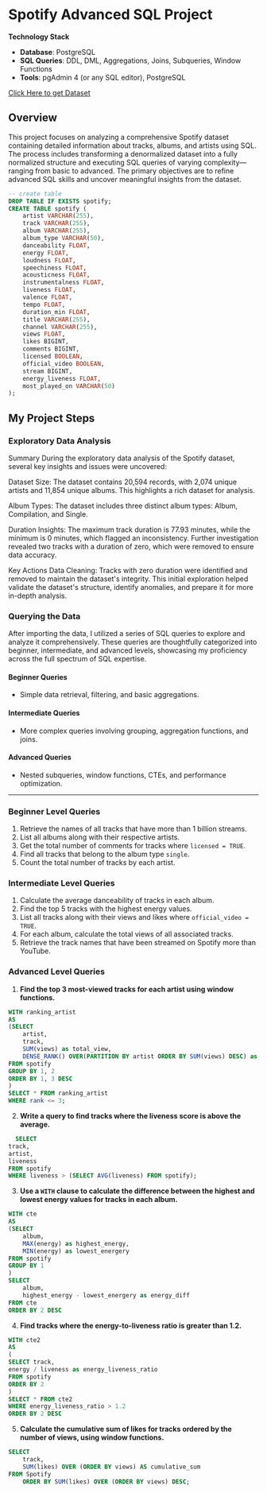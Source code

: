# Spotify Advanced SQL Project 



**Technology Stack**
- **Database**: PostgreSQL
- **SQL Queries**: DDL, DML, Aggregations, Joins, Subqueries, Window Functions
- **Tools**: pgAdmin 4 (or any SQL editor), PostgreSQL


[Click Here to get Dataset](https://www.kaggle.com/datasets/sanjanchaudhari/spotify-dataset)

## Overview
This project focuses on analyzing a comprehensive Spotify dataset containing detailed information about tracks, albums, and artists using SQL. The process includes transforming a denormalized dataset into a fully normalized structure and executing SQL queries of varying complexity—ranging from basic to advanced. The primary objectives are to refine advanced SQL skills and uncover meaningful insights from the dataset.
```sql
-- create table
DROP TABLE IF EXISTS spotify;
CREATE TABLE spotify (
    artist VARCHAR(255),
    track VARCHAR(255),
    album VARCHAR(255),
    album_type VARCHAR(50),
    danceability FLOAT,
    energy FLOAT,
    loudness FLOAT,
    speechiness FLOAT,
    acousticness FLOAT,
    instrumentalness FLOAT,
    liveness FLOAT,
    valence FLOAT,
    tempo FLOAT,
    duration_min FLOAT,
    title VARCHAR(255),
    channel VARCHAR(255),
    views FLOAT,
    likes BIGINT,
    comments BIGINT,
    licensed BOOLEAN,
    official_video BOOLEAN,
    stream BIGINT,
    energy_liveness FLOAT,
    most_played_on VARCHAR(50)
);
```
## My Project Steps

### Exploratory Data Analysis
Summary
During the exploratory data analysis of the Spotify dataset, several key insights and issues were uncovered:

Dataset Size:
The dataset contains 20,594 records, with 2,074 unique artists and 11,854 unique albums. This highlights a rich dataset for analysis.

Album Types:
The dataset includes three distinct album types: Album, Compilation, and Single.

Duration Insights:
The maximum track duration is 77.93 minutes, while the minimum is 0 minutes, which flagged an inconsistency. Further investigation revealed two tracks with a duration of zero, which were removed to ensure data accuracy.

Key Actions
Data Cleaning:
Tracks with zero duration were identified and removed to maintain the dataset's integrity.
This initial exploration helped validate the dataset's structure, identify anomalies, and prepare it for more in-depth analysis.

### Querying the Data
After importing the data, I utilized a series of SQL queries to explore and analyze it comprehensively. These queries are thoughtfully categorized into beginner, intermediate, and advanced levels, showcasing my proficiency across the full spectrum of SQL expertise.

#### Beginner Queries
- Simple data retrieval, filtering, and basic aggregations.
  
#### Intermediate Queries
- More complex queries involving grouping, aggregation functions, and joins.
  
#### Advanced Queries
- Nested subqueries, window functions, CTEs, and performance optimization.
  
---

### Beginner Level Queries
1. Retrieve the names of all tracks that have more than 1 billion streams.
2. List all albums along with their respective artists.
3. Get the total number of comments for tracks where `licensed = TRUE`.
4. Find all tracks that belong to the album type `single`.
5. Count the total number of tracks by each artist.

### Intermediate Level Queries
1. Calculate the average danceability of tracks in each album.
2. Find the top 5 tracks with the highest energy values.
3. List all tracks along with their views and likes where `official_video = TRUE`.
4. For each album, calculate the total views of all associated tracks.
5. Retrieve the track names that have been streamed on Spotify more than YouTube.

### Advanced Level Queries
1. **Find the top 3 most-viewed tracks for each artist using window functions.**
```sql
WITH ranking_artist
AS
(SELECT 
	artist,
	track,
	SUM(views) as total_view,
	DENSE_RANK() OVER(PARTITION BY artist ORDER BY SUM(views) DESC) as rank 
FROM spotify 
GROUP BY 1, 2
ORDER BY 1, 3 DESC
)
SELECT * FROM ranking_artist 
WHERE rank <= 3;
```

2. **Write a query to find tracks where the liveness score is above the average.**
 ```sql
   SELECT
track,
artist,
liveness
FROM spotify
WHERE liveness > (SELECT AVG(liveness) FROM spotify);
```

3.  **Use a `WITH` clause to calculate the difference between the highest and lowest energy values for tracks in each album.**
```sql
WITH cte
AS
(SELECT 
	album,
	MAX(energy) as highest_energy,
	MIN(energy) as lowest_energery
FROM spotify
GROUP BY 1
)
SELECT 
	album,
	highest_energy - lowest_energery as energy_diff
FROM cte
ORDER BY 2 DESC
```
   
4. **Find tracks where the energy-to-liveness ratio is greater than 1.2.**
```sql
WITH cte2
AS
(
SELECT track, 
energy / liveness as energy_liveness_ratio
FROM spotify
ORDER BY 2
)
SELECT * FROM cte2
WHERE energy_liveness_ratio > 1.2
ORDER BY 2 DESC
```
5. **Calculate the cumulative sum of likes for tracks ordered by the number of views, using window functions.**

```sql
SELECT 
	track,
	SUM(likes) OVER (ORDER BY views) AS cumulative_sum
FROM Spotify
	ORDER BY SUM(likes) OVER (ORDER BY views) DESC;
```



